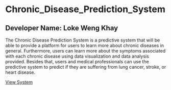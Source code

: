 # Chronic_Disease_Prediction_System
## Developer Name: Loke Weng Khay

The Chronic Disease Prediction System is a predictive system that will be able to provide a platform for users to learn more about chronic diseases in general. Furthermore, users can learn more about the symptoms associated with each chronic disease using data visualization and data analysis provided. Besides that, users and medical professionals can use the predictive system to predict if they are suffering from lung cancer, stroke, or heart disease. 


<a href="https://vincent-loke-chronic-disease-prediction-system-app-gajd37.streamlit.app/" class="button">View System</a>
